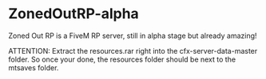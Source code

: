 # ZonedOutRP-alpha
Zoned Out RP is a FiveM RP server, still in alpha stage but already amazing!


ATTENTION: Extract the resources.rar right into the cfx-server-data-master folder. So once your done, the resources folder should be next to the mtsaves folder.
